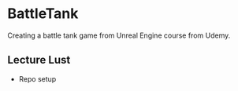 # BattleTank
Creating a battle tank game from Unreal Engine course from Udemy.

## Lecture Lust
* Repo setup
